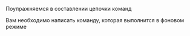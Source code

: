 Поупражняемся в составлении цепочки команд

Вам необходимо написать команду, которая выполнится в фоновом режиме